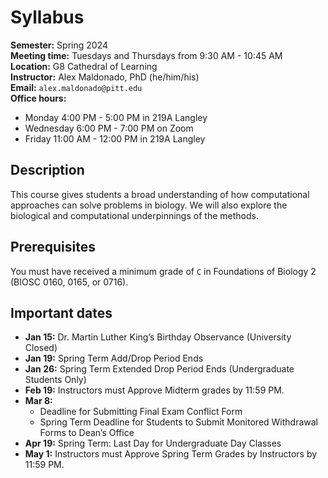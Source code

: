 # Syllabus

**Semester:** Spring 2024
<br>
**Meeting time:** Tuesdays and Thursdays from 9:30 AM - 10:45 AM
<br>
**Location:** G8 Cathedral of Learning
<br>
**Instructor:** Alex Maldonado, PhD (he/him/his)
<br>
**Email:** `alex.maldonado@pitt.edu`
<br>
**Office hours:**

-   Monday 4:00 PM - 5:00 PM in 219A Langley
-   Wednesday 6:00 PM - 7:00 PM on Zoom
-   Friday 11:00 AM - 12:00 PM in 219A Langley

## Description

This course gives students a broad understanding of how computational approaches can solve problems in biology.
We will also explore the biological and computational underpinnings of the methods.

## Prerequisites

You must have received a minimum grade of `C` in Foundations of Biology 2 (BIOSC 0160, 0165, or 0716).

## Important dates

-   **Jan 15:** Dr. Martin Luther King’s Birthday Observance (University Closed)
-   **Jan 19:** Spring Term Add/Drop Period Ends
-   **Jan 26:** Spring Term Extended Drop Period Ends (Undergraduate Students Only)
-   **Feb 19:** Instructors must Approve Midterm grades by 11:59 PM.
-   **Mar 8:**
    -   Deadline for Submitting Final Exam Conflict Form
    -   Spring Term Deadline for Students to Submit Monitored Withdrawal Forms to Dean’s Office
-   **Apr 19:** Spring Term: Last Day for Undergraduate Day Classes
-   **May 1:** Instructors must Approve Spring Term Grades by Instructors by 11:59 PM.

[alex-calendar]: https://app.cal.com/alexmaldonado/class
